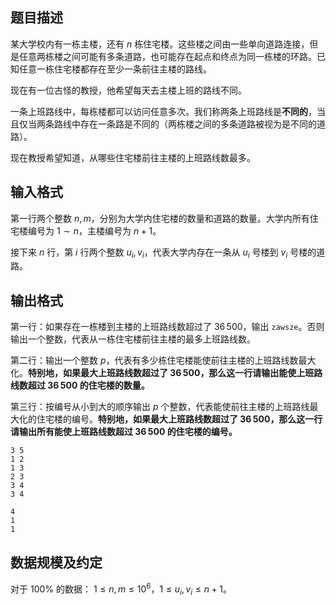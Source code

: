 ## 题目描述

某大学校内有一栋主楼，还有 $n$ 栋住宅楼。这些楼之间由一些单向道路连接，但是任意两栋楼之间可能有多条道路，也可能存在起点和终点为同一栋楼的环路。已知任意一栋住宅楼都存在至少一条前往主楼的路线。

现在有一位古怪的教授，他希望每天去主楼上班的路线不同。

一条上班路线中，每栋楼都可以访问任意多次。我们称两条上班路线是**不同的**，当且仅当两条路线中存在一条路是不同的（两栋楼之间的多条道路被视为是不同的道路）。

现在教授希望知道，从哪些住宅楼前往主楼的上班路线数最多。

## 输入格式

第一行两个整数 $n,m$，分别为大学内住宅楼的数量和道路的数量。大学内所有住宅楼编号为 $1 \sim n$，主楼编号为 $n+1$。

接下来 $n$ 行，第 $i$ 行两个整数 $u_i,v_i$，代表大学内存在一条从 $u_i$ 号楼到 $v_i$ 号楼的道路。

## 输出格式

第一行：如果存在一栋楼到主楼的上班路线数超过了 $36\,500$，输出 `zawsze`。否则输出一个整数，代表从一栋住宅楼前往主楼的最多上班路线数。

第二行：输出一个整数 $p$，代表有多少栋住宅楼能使前往主楼的上班路线数最大化。**特别地，如果最大上班路线数超过了 $36\,500$，那么这一行请输出能使上班路线数超过 $36\,500$ 的住宅楼的数量。**

第三行：按编号从小到大的顺序输出 $p$ 个整数，代表能使前往主楼的上班路线最大化的住宅楼的编号。**特别地，如果最大上班路线数超过了 $36\,500$，那么这一行请输出所有能使上班路线数超过 $36\,500$ 的住宅楼的编号。**

```input1
3 5
1 2
1 3
2 3
3 4
3 4
```
```output1
4
1
1
```

## 数据规模及约定


对于 $100 \%$ 的数据： $1 \leq n,m \leq 10^6$，$1 \leq u_i,v_i \leq n+1$。